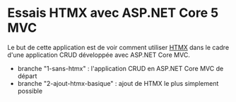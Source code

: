 # Essais HTMX avec ASP.NET Core 5 MVC


Le but de cette application est de voir comment utiliser [HTMX](https://htmx.org/) dans le cadre d'une application CRUD développée avec ASP.NET Core MVC.

* branche "1-sans-htmx" : l'application CRUD en ASP.NET Core MVC de départ
* branche "2-ajout-htmx-basique" : ajout de HTMX le plus simplement possible

